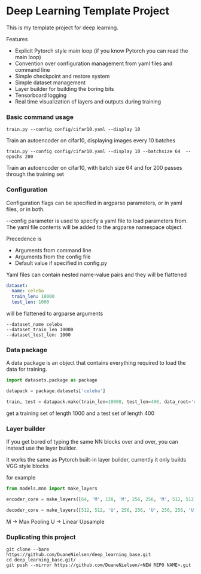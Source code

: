# Deep Learning Template Project

This is my template project for deep learning.

Features

* Explicit Pytorch style main loop (if you know Pytorch you can read the main loop)
* Convention over configuration management from yaml files and command line
* Simple checkpoint and restore system
* Simple dataset management
* Layer builder for building the boring bits
* Tensorboard logging
* Real time visualization of layers and outputs during training

### Basic command usage
```commandline
train.py --config config/cifar10.yaml --display 10
```
Train an autoencoder on cifar10, displaying images every 10 batches

```commandline
train.py --config config/cifar10.yaml --display 10 --batchsize 64  --epochs 200 
```
Train an autoencoder on cifar10, with batch size 64 and for 200 passes through the training set

### Configuration

Configuration flags can be specified in argparse parameters, or in yaml files, or in both.

--config parameter is used to specify a yaml file to load parameters from.  The yaml file contents will be added to the 
argparse namespace object.

Precedence is
* Arguments from command line
* Arguments from the config file
* Default value if specified in config.py

Yaml files can contain nested name-value pairs and they will be flattened

```yaml
dataset:
  name: celeba
  train_len: 10000
  test_len: 1000
```

will be flattened to argparse arguments

```
--dataset_name celeba
--dataset_train_len 10000
--dataset_test_len: 1000
```

### Data package

A data package is an object that contains everything required to load the data for training.

```python
import datasets.package as package

datapack = package.datasets['celeba']

train, test = datapack.make(train_len=10000, test_len=400, data_root='data')

``` 

get a training set of length 1000 and a test set of length 400

### Layer builder

If you get bored of typing the same NN blocks over and over, you can instead use the layer builder.

It works the same as Pytorch built-in layer builder, currently it only builds VGG style blocks

for example

```python
from models.mnn import make_layers

encoder_core = make_layers([64, 'M', 128, 'M', 256, 256, 'M', 512, 512, 'M', 512, 512, 'M'])

decoder_core = make_layers([512, 512, 'U', 256, 256, 'U', 256, 256, 'U', 128, 'U', 64, 'U'])
```

M -> Max Pooling
U -> Linear Upsample

### Duplicating this project

```commandline
git clone --bare https://github.com/DuaneNielsen/deep_learning_base.git
cd deep_learning_base.git/
git push --mirror https://github.com/DuaneNielsen/<NEW REPO NAME>.git
```